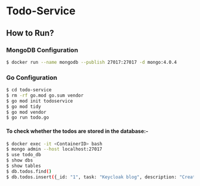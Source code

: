 # Todo-Service

## How to Run?

### MongoDB Configuration

```sh
$ docker run --name mongodb --publish 27017:27017 -d mongo:4.0.4
```

### Go Configuration

```sh
$ cd todo-service
$ rm -rf go.mod go.sum vendor
$ go mod init todoservice
$ go mod tidy
$ go mod vendor
$ go run todo.go
```

#### To check whether the todos are stored in the database:-

```sh
$ docker exec -it <ContainerID> bash
$ mongo admin --host localhost:27017
$ use todo_db
$ show dbs
$ show tables
$ db.todos.find()
$ db.todos.insert({_id: "1", task: "Keycloak blog", description: "Create a blog post about keycloak."})
```
